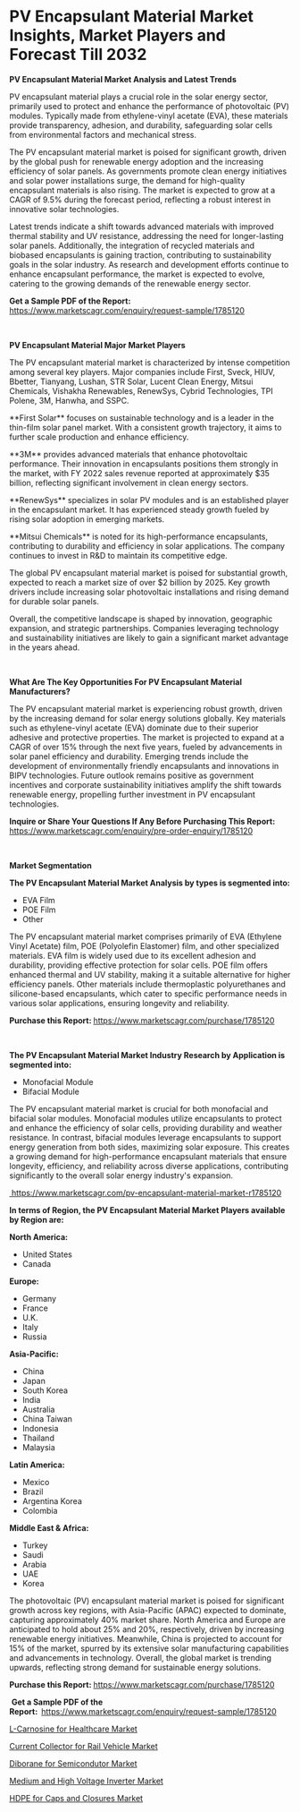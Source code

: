 <p><h1>PV Encapsulant Material Market Insights, Market Players and Forecast Till 2032</h1></p><p><strong>PV Encapsulant Material Market Analysis and Latest Trends</strong></p>
<p><p>PV encapsulant material plays a crucial role in the solar energy sector, primarily used to protect and enhance the performance of photovoltaic (PV) modules. Typically made from ethylene-vinyl acetate (EVA), these materials provide transparency, adhesion, and durability, safeguarding solar cells from environmental factors and mechanical stress.</p><p>The PV encapsulant material market is poised for significant growth, driven by the global push for renewable energy adoption and the increasing efficiency of solar panels. As governments promote clean energy initiatives and solar power installations surge, the demand for high-quality encapsulant materials is also rising. The market is expected to grow at a CAGR of 9.5% during the forecast period, reflecting a robust interest in innovative solar technologies.</p><p>Latest trends indicate a shift towards advanced materials with improved thermal stability and UV resistance, addressing the need for longer-lasting solar panels. Additionally, the integration of recycled materials and biobased encapsulants is gaining traction, contributing to sustainability goals in the solar industry. As research and development efforts continue to enhance encapsulant performance, the market is expected to evolve, catering to the growing demands of the renewable energy sector.</p></p>
<p><strong>Get a Sample PDF of the Report:&nbsp;</strong> <a href="https://www.marketscagr.com/enquiry/request-sample/1785120?utm_campaign=1868&utm_medium=2&utm_source=Github&utm_content=ia&utm_term=25032025&utm_id=pv-encapsulant-material">https://www.marketscagr.com/enquiry/request-sample/1785120</a></p>
<p>&nbsp;</p>
<p><strong>PV Encapsulant Material Major Market Players</strong></p>
<p><p>The PV encapsulant material market is characterized by intense competition among several key players. Major companies include First, Sveck, HIUV, Bbetter, Tianyang, Lushan, STR Solar, Lucent Clean Energy, Mitsui Chemicals, Vishakha Renewables, RenewSys, Cybrid Technologies, TPI Polene, 3M, Hanwha, and SSPC.</p><p>**First Solar** focuses on sustainable technology and is a leader in the thin-film solar panel market. With a consistent growth trajectory, it aims to further scale production and enhance efficiency.</p><p>**3M** provides advanced materials that enhance photovoltaic performance. Their innovation in encapsulants positions them strongly in the market, with FY 2022 sales revenue reported at approximately $35 billion, reflecting significant involvement in clean energy sectors.</p><p>**RenewSys** specializes in solar PV modules and is an established player in the encapsulant market. It has experienced steady growth fueled by rising solar adoption in emerging markets.</p><p>**Mitsui Chemicals** is noted for its high-performance encapsulants, contributing to durability and efficiency in solar applications. The company continues to invest in R&D to maintain its competitive edge.</p><p>The global PV encapsulant material market is poised for substantial growth, expected to reach a market size of over $2 billion by 2025. Key growth drivers include increasing solar photovoltaic installations and rising demand for durable solar panels.</p><p>Overall, the competitive landscape is shaped by innovation, geographic expansion, and strategic partnerships. Companies leveraging technology and sustainability initiatives are likely to gain a significant market advantage in the years ahead.</p></p>
<p>&nbsp;</p>
<p><strong>What Are The Key Opportunities For PV Encapsulant Material Manufacturers?</strong></p>
<p><p>The PV encapsulant material market is experiencing robust growth, driven by the increasing demand for solar energy solutions globally. Key materials such as ethylene-vinyl acetate (EVA) dominate due to their superior adhesive and protective properties. The market is projected to expand at a CAGR of over 15% through the next five years, fueled by advancements in solar panel efficiency and durability. Emerging trends include the development of environmentally friendly encapsulants and innovations in BIPV technologies. Future outlook remains positive as government incentives and corporate sustainability initiatives amplify the shift towards renewable energy, propelling further investment in PV encapsulant technologies.</p></p>
<p><strong>Inquire or Share Your Questions If Any Before Purchasing This Report:</strong> <a href="https://www.marketscagr.com/enquiry/pre-order-enquiry/1785120?utm_campaign=1868&utm_medium=2&utm_source=Github&utm_content=ia&utm_term=25032025&utm_id=pv-encapsulant-material">https://www.marketscagr.com/enquiry/pre-order-enquiry/1785120</a></p>
<p>&nbsp;</p>
<p><strong>Market Segmentation</strong></p>
<p><strong>The PV Encapsulant Material Market Analysis by types is segmented into:</strong></p>
<p><ul><li>EVA Film</li><li>POE Film</li><li>Other</li></ul></p>
<p><p>The PV encapsulant material market comprises primarily of EVA (Ethylene Vinyl Acetate) film, POE (Polyolefin Elastomer) film, and other specialized materials. EVA film is widely used due to its excellent adhesion and durability, providing effective protection for solar cells. POE film offers enhanced thermal and UV stability, making it a suitable alternative for higher efficiency panels. Other materials include thermoplastic polyurethanes and silicone-based encapsulants, which cater to specific performance needs in various solar applications, ensuring longevity and reliability.</p></p>
<p><strong>Purchase this Report:&nbsp;</strong><a href="https://www.marketscagr.com/purchase/1785120?utm_campaign=1868&utm_medium=2&utm_source=Github&utm_content=ia&utm_term=25032025&utm_id=pv-encapsulant-material">https://www.marketscagr.com/purchase/1785120</a></p>
<p>&nbsp;</p>
<p><strong>The PV Encapsulant Material Market Industry Research by Application is segmented into:</strong></p>
<p><ul><li>Monofacial Module</li><li>Bifacial Module</li></ul></p>
<p><p>The PV encapsulant material market is crucial for both monofacial and bifacial solar modules. Monofacial modules utilize encapsulants to protect and enhance the efficiency of solar cells, providing durability and weather resistance. In contrast, bifacial modules leverage encapsulants to support energy generation from both sides, maximizing solar exposure. This creates a growing demand for high-performance encapsulant materials that ensure longevity, efficiency, and reliability across diverse applications, contributing significantly to the overall solar energy industry's expansion.</p></p>
<p><a href="https://www.marketscagr.com/pv-encapsulant-material-market-r1785120?utm_campaign=1868&utm_medium=2&utm_source=Github&utm_content=ia&utm_term=25032025&utm_id=pv-encapsulant-material">&nbsp;https://www.marketscagr.com/pv-encapsulant-material-market-r1785120</a></p>
<p><strong>In terms of Region, the PV Encapsulant Material Market Players available by Region are:</strong></p>
<p>
    <p> <strong> North America: </strong>
        <ul>
            <li>United States</li>
            <li>Canada</li>
        </ul>
        </p> 
    <p> <strong> Europe: </strong>
        <ul>
            <li>Germany</li>
            <li>France</li>
            <li>U.K.</li>
            <li>Italy</li>
            <li>Russia</li>
        </ul>
        </p> 
    <p> <strong> Asia-Pacific: </strong>
        <ul>
            <li>China</li>
            <li>Japan</li>
            <li>South Korea</li>
            <li>India</li>
            <li>Australia</li>
            <li>China Taiwan</li>
            <li>Indonesia</li>
            <li>Thailand</li>
            <li>Malaysia</li>
        </ul>
        </p> 
    <p> <strong> Latin America: </strong>
        <ul>
            <li>Mexico</li>
            <li>Brazil</li>
            <li>Argentina Korea</li>
            <li>Colombia</li>
        </ul>
        </p> 
    <p> <strong> Middle East & Africa: </strong>
        <ul>
            <li>Turkey</li>
            <li>Saudi</li>
            <li>Arabia</li>
            <li>UAE</li>
            <li>Korea</li>
        </ul>
    </p>
    </p>
<p><p>The photovoltaic (PV) encapsulant material market is poised for significant growth across key regions, with Asia-Pacific (APAC) expected to dominate, capturing approximately 40% market share. North America and Europe are anticipated to hold about 25% and 20%, respectively, driven by increasing renewable energy initiatives. Meanwhile, China is projected to account for 15% of the market, spurred by its extensive solar manufacturing capabilities and advancements in technology. Overall, the global market is trending upwards, reflecting strong demand for sustainable energy solutions.</p></p>
<p><strong>Purchase this Report: </strong><a href="https://www.marketscagr.com/purchase/1785120?utm_campaign=1868&utm_medium=2&utm_source=Github&utm_content=ia&utm_term=25032025&utm_id=pv-encapsulant-material">https://www.marketscagr.com/purchase/1785120</a></p>
<p>&nbsp;<strong>Get a Sample PDF of the Report:&nbsp;&nbsp;</strong><a href="https://www.marketscagr.com/enquiry/request-sample/1785120?utm_campaign=1868&utm_medium=2&utm_source=Github&utm_content=ia&utm_term=25032025&utm_id=pv-encapsulant-material">https://www.marketscagr.com/enquiry/request-sample/1785120</a></p>
<p><strong></strong></p>
<p><p><a href="https://github.com/RickHolmes3/Market-Research-Report-List-7/blob/main/l-carnosine-for-healthcare-market.md?utm_campaign=1868&utm_medium=2&utm_source=Github&utm_content=ia&utm_term=25032025&utm_id=pv-encapsulant-material">L-Carnosine for Healthcare Market</a></p><p><a href="https://github.com/knazsdadeyvw/Market-Research-Report-List-1/blob/main/current-collector-for-rail-vehicle-market.md?utm_campaign=1868&utm_medium=2&utm_source=Github&utm_content=ia&utm_term=25032025&utm_id=pv-encapsulant-material">Current Collector for Rail Vehicle Market</a></p><p><a href="https://github.com/Krish2023na/Market-Research-Report-List-7/blob/main/diborane-for-semicondutor-market.md?utm_campaign=1868&utm_medium=2&utm_source=Github&utm_content=ia&utm_term=25032025&utm_id=pv-encapsulant-material">Diborane for Semicondutor Market</a></p><p><a href="https://github.com/goliareanoyh/Market-Research-Report-List-1/blob/main/medium-and-high-voltage-inverter-market.md?utm_campaign=1868&utm_medium=2&utm_source=Github&utm_content=ia&utm_term=25032025&utm_id=pv-encapsulant-material">Medium and High Voltage Inverter Market</a></p><p><a href="https://github.com/aarenlazosw3/Market-Research-Report-List-1/blob/main/hdpe-for-caps-and-closures-market.md?utm_campaign=1868&utm_medium=2&utm_source=Github&utm_content=ia&utm_term=25032025&utm_id=pv-encapsulant-material">HDPE for Caps and Closures Market</a></p></p>